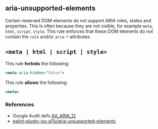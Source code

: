 ## aria-unsupported-elements


Certain reserved DOM elements do not support ARIA roles, states and properties.
This is often because they are not visible, for example `meta`, `html`, `script`,
`style`. This rule enforces that these DOM elements do not contain the `role` and/or
`aria-*` attributes.


## `<meta | html | script | style>`

This rule **forbids** the following:

```hbs
<meta aria-hidden="false">
```

This rule **allows** the following:

```hbs
<meta>
```

### References

 - Google Audit defs [AX_ARIA_12](https://github.com/GoogleChrome/accessibility-developer-tools/wiki/Audit-rules#ax_aria_12)
 - [eslint-plugin-jsx-a11y/aria-unsupported-elements](https://github.com/evcohen/eslint-plugin-jsx-a11y/blob/master/docs/rules/aria-unsupported-elements.md#aria-unsupported-elements)